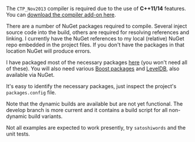 The `CTP_Nov2013` compiler is required due to the use of **C++11/14** features. You can [download the compiler add-on here](http://www.microsoft.com/en-us/download/details.aspx?id=41151).

There are a number of NuGet packages required to compile. Several inject source code into the build, others are required for resolving references and linking. I currently have the NuGet references to my local (relative) NuGet repo embedded in the project files. If you don't have the packages in that location NuGet will produce errors.

I have packaged most of the necessary packages [here](http://www.nuget.org/profiles/evoskuil/) (you won't need all of these). You will also need various [Boost packages](http://sergey-shandar.blogspot.com/2013/08/boost-on-nugetorg.html) and [LevelDB](http://www.nuget.org/packages/LevelDB/), also available via NuGet.

It's easy to identify the necessary packages, just inspect the project's `packages.config` file.

Note that the dynamic builds are available but are not yet functional. The develop branch is more current and it contains a build script for all non-dynamic build variants.

Not all examples are expected to work presently, try `satoshiwords` and the unit tests.
